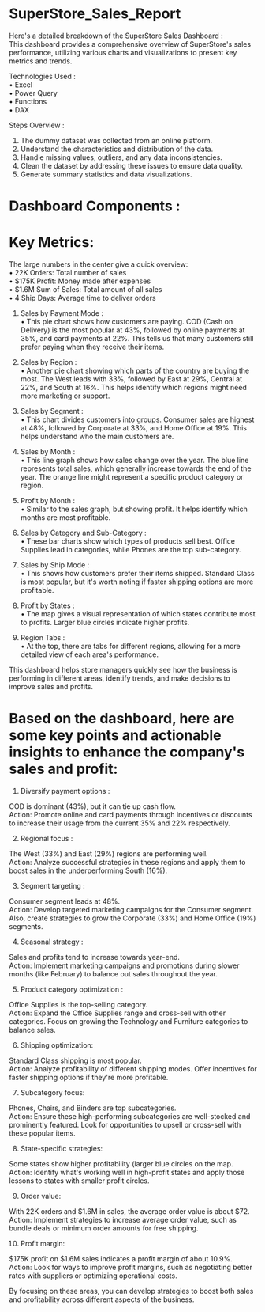 # SuperStore_Sales_Report
Here's a detailed breakdown of the SuperStore Sales Dashboard :                                                                                            
This dashboard provides a comprehensive overview of SuperStore's sales performance, utilizing various charts and visualizations to present key metrics and trends.

Technologies Used :                                                                                                                                                                                       
• Excel                                                                                                                                                     
• Power Query                                                                                                                                               
• Functions                                                                                                                                                 
• DAX

Steps Overview :                                                                                                                                            

1) The dummy dataset was collected from an online platform.
2) Understand the characteristics and distribution of the data.
3) Handle missing values, outliers, and any data inconsistencies.
4) Clean the dataset by addressing these issues to ensure data quality.
5) Generate summary statistics and data visualizations.

# Dashboard Components :

# Key Metrics:                                                                                                                                              
The large numbers in the center give a quick overview:                                                                                                    
   • 22K Orders: Total number of sales                                                                                                                       
   • $175K Profit: Money made after expenses                                                                                                                 
   • $1.6M Sum of Sales: Total amount of all sales                                                                                                           
   • 4 Ship Days: Average time to deliver orders 

1)  Sales by Payment Mode :                                                                                                                                  
• This pie chart shows how customers are paying. COD (Cash on Delivery) is the most popular at 43%, followed by online payments at 35%, and card payments at 22%. This tells us that many customers still prefer paying when they receive their items.

3)  Sales by Region :                                                                                                                                        
• Another pie chart showing which parts of the country are buying the most. The West leads with 33%, followed by East at 29%, Central at 22%, and South at 16%. This helps identify which regions might need more marketing or support.                                                                                
4)  Sales by Segment :                                                                                                                                       
• This chart divides customers into groups. Consumer sales are highest at 48%, followed by Corporate at 33%, and Home Office at 19%. This helps understand who the main customers are.                                                                                                                                
5)  Sales by Month :                                                                                                                                      
• This line graph shows how sales change over the year. The blue line represents total sales, which generally increase towards the end of the year. The orange line might represent a specific product category or region.                                                                                           
6)  Profit by Month :                                                                                                                                      
• Similar to the sales graph, but showing profit. It helps identify which months are most profitable.                                                        
7)  Sales by Category and Sub-Category :                                                                                                                    
• These bar charts show which types of products sell best. Office Supplies lead in categories, while Phones are the top sub-category.                      
8)  Sales by Ship Mode :                                                                                                                                    
• This shows how customers prefer their items shipped. Standard Class is most popular, but it's worth noting if faster shipping options are more profitable.
9)  Profit by States :                                                                                                                                      
• The map gives a visual representation of which states contribute most to profits. Larger blue circles indicate higher profits.                             
10)  Region Tabs :                                                                                                                                          
• At the top, there are tabs for different regions, allowing for a more detailed view of each area's performance.

This dashboard helps store managers quickly see how the business is performing in different areas, identify trends, and make decisions to improve sales and profits.

# Based on the dashboard, here are some key points and actionable insights to enhance the company's sales and profit:

1) Diversify payment options :

COD is dominant (43%), but it can tie up cash flow.                                                                                                      
Action: Promote online and card payments through incentives or discounts to increase their usage from the current 35% and 22% respectively.


2) Regional focus :

The West (33%) and East (29%) regions are performing well.                                                                                                
Action: Analyze successful strategies in these regions and apply them to boost sales in the underperforming South (16%).


3) Segment targeting :

Consumer segment leads at 48%.                                                                                                                          
Action: Develop targeted marketing campaigns for the Consumer segment. Also, create strategies to grow the Corporate (33%) and Home Office (19%) segments.


4) Seasonal strategy :

Sales and profits tend to increase towards year-end.                                                                                                      
Action: Implement marketing campaigns and promotions during slower months (like February) to balance out sales throughout the year.


5) Product category optimization :

Office Supplies is the top-selling category.                                                                                                                
Action: Expand the Office Supplies range and cross-sell with other categories. Focus on growing the Technology and Furniture categories to balance sales.


6) Shipping optimization:

Standard Class shipping is most popular.                                                                                                                    
Action: Analyze profitability of different shipping modes. Offer incentives for faster shipping options if they're more profitable.


7) Subcategory focus:

Phones, Chairs, and Binders are top subcategories.                                                                                                        
Action: Ensure these high-performing subcategories are well-stocked and prominently featured. Look for opportunities to upsell or cross-sell with these popular items.


8) State-specific strategies:

Some states show higher profitability (larger blue circles on the map.                                                                                    
Action: Identify what's working well in high-profit states and apply those lessons to states with smaller profit circles.


9) Order value:

With 22K orders and $1.6M in sales, the average order value is about $72.                                                                                  
Action: Implement strategies to increase average order value, such as bundle deals or minimum order amounts for free shipping.


10) Profit margin:

$175K profit on $1.6M sales indicates a profit margin of about 10.9%.                                                                                    
Action: Look for ways to improve profit margins, such as negotiating better rates with suppliers or optimizing operational costs.



By focusing on these areas, you can develop strategies to boost both sales and profitability across different aspects of the business.




